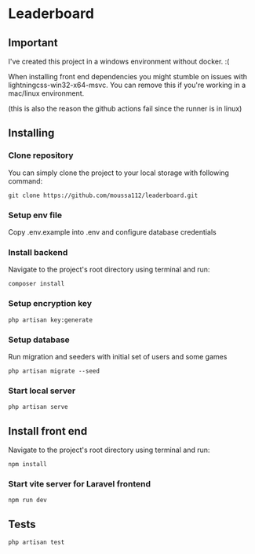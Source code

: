 # Leaderboard

## Important

I've created this project in a windows environment without docker. :( 

When installing front end dependencies you might stumble on issues with lightningcss-win32-x64-msvc. You can remove this if you're working in a mac/linux environment.

(this is also the reason the github actions fail since the runner is in linux)

## Installing

### Clone repository
You can simply clone the project to your local storage with following command:
```
git clone https://github.com/moussa112/leaderboard.git
```
### Setup env file
Copy .env.example into .env and configure database credentials

### Install backend
Navigate to the project's root directory using terminal and run:
```
composer install
```
### Setup encryption key
```
php artisan key:generate
```
### Setup database
Run migration and seeders with initial set of users and some games
```
php artisan migrate --seed
```
### Start local server
```
php artisan serve
```
## Install front end
Navigate to the project's root directory using terminal and run:
```
npm install
```
### Start vite server for Laravel frontend
```
npm run dev
```

## Tests
```
php artisan test
```